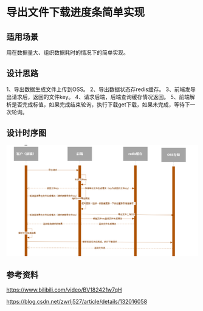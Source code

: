 # 导出文件下载进度条简单实现

## 适用场景

用在数据量大、组织数据耗时的情况下的简单实现。

## 设计思路

1、导出数据生成文件上传到OSS。
2、导出数据状态存redis缓存。
3、前端发导出请求后，返回的文件key。
4、请求后端，后端查询缓存情况返回。
5、前端解析是否完成标值，如果完成结束轮询，执行下载get下载，如果未完成，等待下一次轮询。

## 设计时序图

![image-20240220231638653](异步导出文件下载进度条简单实现.assets/image-20240220231638653.png)





## 参考资料

https://www.bilibili.com/video/BV182421w7qH

https://blog.csdn.net/zwrlj527/article/details/132016058